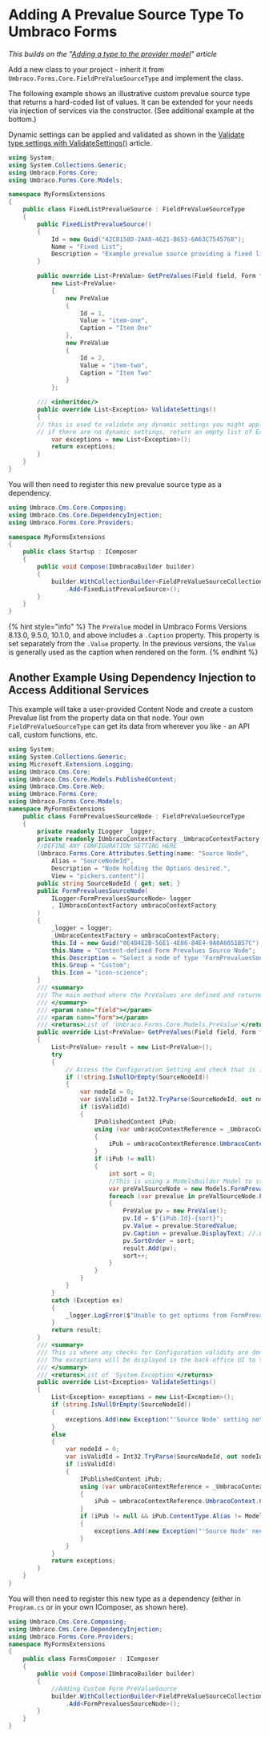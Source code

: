 # Adding A Prevalue Source Type To Umbraco Forms

_This builds on the "_[_Adding a type to the provider model_](adding-a-type.md)_" article_

Add a new class to your project - inherit it from `Umbraco.Forms.Core.FieldPreValueSourceType` and implement the class.

The following example shows an illustrative custom prevalue source type that returns a hard-coded list of values. It can be extended for your needs via injection of services via the constructor. (See additional example at the bottom.)

Dynamic settings can be applied and validated as shown in the [Validate type settings with ValidateSettings()](adding-a-type.md#validate-type-settings-with-validatesettings) article.

```csharp
using System;
using System.Collections.Generic;
using Umbraco.Forms.Core;
using Umbraco.Forms.Core.Models;

namespace MyFormsExtensions
{
    public class FixedListPrevalueSource : FieldPreValueSourceType
    {
        public FixedListPrevalueSource()
        {
            Id = new Guid("42C8158D-2AA8-4621-B653-6A63C7545768");
            Name = "Fixed List";
            Description = "Example prevalue source providing a fixed list of values.";
        }

        public override List<PreValue> GetPreValues(Field field, Form form) =>
            new List<PreValue>
            {
                new PreValue
                {
                    Id = 1,
                    Value = "item-one",
                    Caption = "Item One"
                },
                new PreValue
                {
                    Id = 2,
                    Value = "item-two",
                    Caption = "Item Two"
                }
            };

        /// <inheritdoc/>
        public override List<Exception> ValidateSettings()
        {
        // this is used to validate any dynamic settings you might apply to the PreValueSource
        // if there are no dynamic settings, return an empty list of Exceptions:
            var exceptions = new List<Exception>();
            return exceptions;
        }
    }
}
```

You will then need to register this new prevalue source type as a dependency.

```csharp
using Umbraco.Cms.Core.Composing;
using Umbraco.Cms.Core.DependencyInjection;
using Umbraco.Forms.Core.Providers;

namespace MyFormsExtensions
{
    public class Startup : IComposer
    {
        public void Compose(IUmbracoBuilder builder)
        {
            builder.WithCollectionBuilder<FieldPreValueSourceCollectionBuilder>()
                .Add<FixedListPrevalueSource>();
        }
    }
}
```

{% hint style="info" %}
The `PreValue` model in Umbraco Forms Versions 8.13.0, 9.5.0, 10.1.0, and above includes a `.Caption` property. This property is set separately from the `.Value` property. In the previous versions, the `Value` is generally used as the caption when rendered on the form.
{% endhint %}

## Another Example Using Dependency Injection to Access Additional Services

This example will take a user-provided Content Node and create a custom Prevalue list from the property data on that node. Your own `FieldPreValueSourceType` can get its data from wherever you like - an API call, custom functions, etc.

```csharp
using System;
using System.Collections.Generic;
using Microsoft.Extensions.Logging;
using Umbraco.Cms.Core;
using Umbraco.Cms.Core.Models.PublishedContent;
using Umbraco.Cms.Core.Web;
using Umbraco.Forms.Core;
using Umbraco.Forms.Core.Models;
namespace MyFormsExtensions
    public class FormPrevaluesSourceNode : FieldPreValueSourceType
    {
        private readonly ILogger _logger;
        private readonly IUmbracoContextFactory _UmbracoContextFactory;
        //DEFINE ANY CONFIGURATION SETTING HERE
        [Umbraco.Forms.Core.Attributes.Setting(name: "Source Node",
            Alias = "SourceNodeId",
            Description = "Node holding the Options desired.",
            View = "pickers.content")]
        public string SourceNodeId { get; set; }
        public FormPrevaluesSourceNode(
            ILogger<FormPrevaluesSourceNode> logger
            , IUmbracoContextFactory umbracoContextFactory
        )
        {
            _logger = logger;
            _UmbracoContextFactory = umbracoContextFactory;
            this.Id = new Guid("0E4D4E2B-56E1-4E86-84E4-9A0A6051B57C"); //MAKE THIS UNIQUE!
            this.Name = "Content-defined Form Prevalues Source Node";
            this.Description = "Select a node of type 'FormPrevaluesSourceNode'";
            this.Group = "Custom";
            this.Icon = "icon-science";
        }
        /// <summary>
        /// The main method where the PreValues are defined and returned.
        /// </summary>
        /// <param name="field"></param>
        /// <param name="form"></param>
        /// <returns>List of 'Umbraco.Forms.Core.Models.PreValue'</returns>
        public override List<PreValue> GetPreValues(Field field, Form form)
        {
            List<PreValue> result = new List<PreValue>();
            try
            {
                // Access the Configuration Setting and check that is is valid
                if (!string.IsNullOrEmpty(SourceNodeId))
                {
                    var nodeId = 0;
                    var isValidId = Int32.TryParse(SourceNodeId, out nodeId);
                    if (isValidId)
                    {
                        IPublishedContent iPub;
                        using (var umbracoContextReference = _UmbracoContextFactory.EnsureUmbracoContext())
                        {
                            iPub = umbracoContextReference.UmbracoContext.Content.GetById(nodeId);
                        }
                        if (iPub != null)
                        {
                            int sort = 0;
                            //This is using a ModelsBuilder Model to strongly-type the selected node
                            var preValSourceNode = new Models.FormPrevaluesSourceNode(iPub, null);
                            foreach (var prevalue in preValSourceNode.PreValues)
                            {
                                PreValue pv = new PreValue();
                                pv.Id = $"{iPub.Id}-{sort}";
                                pv.Value = prevalue.StoredValue;
                                pv.Caption = prevalue.DisplayText; //.Caption only available in Forms Versions  8.13.0+, 9.5.0+, & 10.1.0+
                                pv.SortOrder = sort;
                                result.Add(pv);
                                sort++;
                            }
                        }
                    }
                }
            }
            catch (Exception ex)
            {
                _logger.LogError($"Unable to get options from FormPrevaluesSourceNode #{SourceNodeId}", ex);
            }
            return result;
        }
        /// <summary>
        /// This is where any checks for Configuration validity are done.
        /// The exceptions will be displayed in the back-office UI to the user.
        /// </summary>
        /// <returns>List of 'System.Exception'</returns>
        public override List<Exception> ValidateSettings()
        {
            List<Exception> exceptions = new List<Exception>();
            if (string.IsNullOrEmpty(SourceNodeId))
            {
                exceptions.Add(new Exception("'Source Node' setting not filled out"));
            }
            else
            {
                var nodeId = 0;
                var isValidId = Int32.TryParse(SourceNodeId, out nodeId);
                if (isValidId)
                {
                    IPublishedContent iPub;
                    using (var umbracoContextReference = _UmbracoContextFactory.EnsureUmbracoContext())
                    {
                        iPub = umbracoContextReference.UmbracoContext.Content.GetById(nodeId);
                    }
                    if (iPub != null && iPub.ContentType.Alias != Models.FormPrevaluesSourceNode.ModelTypeAlias)
                    {
                        exceptions.Add(new Exception("'Source Node' needs to be of type 'FormPrevaluesSourceNode'"));
                    }
                }
            }
            return exceptions;
        }
    }
}
```

You will then need to register this new type as a dependency (either in `Program.cs` or in your own IComposer, as shown here).

```csharp
using Umbraco.Cms.Core.Composing;
using Umbraco.Cms.Core.DependencyInjection;
using Umbraco.Forms.Core.Providers;
namespace MyFormsExtensions
{
    public class FormsComposer : IComposer
    {
        public void Compose(IUmbracoBuilder builder)
        {
            //Adding Custom Form PreValueSource
            builder.WithCollectionBuilder<FieldPreValueSourceCollectionBuilder>()
                .Add<FormPrevaluesSourceNode>();
        }
    }
}
```
